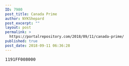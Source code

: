```yaml
---
ID: 7980
post_title: Canada Prime
author: NYKShepard
post_excerpt: ""
layout: post
permalink: >
  https://portalrepository.com/2018/09/11/canada-prime/
published: true
post_date: 2018-09-11 06:36:28
---
```

<pre>1191FF008000</pre>